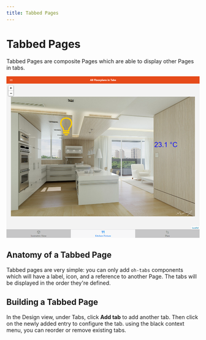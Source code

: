 ```yaml
---
title: Tabbed Pages
---
```


# Tabbed Pages

Tabbed Pages are composite Pages which are able to display other Pages in tabs.

![Tabbed Example](./images/tabbed_example.png)

## Anatomy of a Tabbed Page

Tabbed pages are very simple: you can only add `oh-tabs` components which will have a label, icon, and a reference to another Page.
The tabs will be displayed in the order they're defined.

## Building a Tabbed Page

In the Design view, under Tabs, click **Add tab** to add another tab. Then click on the newly added entry to configure the tab. using the black context menu, you can reorder or remove existing tabs.
